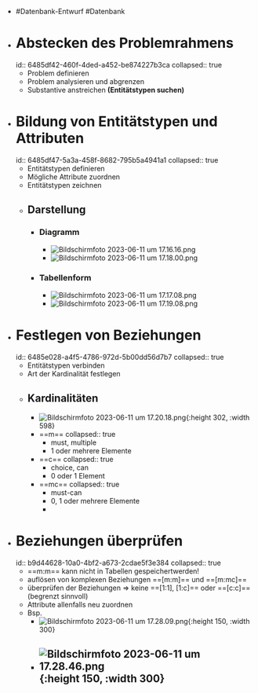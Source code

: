 - #Datenbank-Entwurf #Datenbank
- # Abstecken des Problemrahmens
  id:: 6485df42-460f-4ded-a452-be874227b3ca
  collapsed:: true
	- Problem definieren
	- Problem analysieren und abgrenzen
	- Substantive anstreichen **(Entitätstypen suchen)**
- # Bildung von Entitätstypen und Attributen
  id:: 6485df47-5a3a-458f-8682-795b5a4941a1
  collapsed:: true
	- Entitätstypen definieren
	- Mögliche Attribute zuordnen
	- Entitätstypen zeichnen
	- ## Darstellung
		- ### Diagramm
			- ![Bildschirmfoto 2023-06-11 um 17.16.16.png](../assets/Bildschirmfoto_2023-06-11_um_17.16.16_1686496579587_0.png)
			- ![Bildschirmfoto 2023-06-11 um 17.18.00.png](../assets/Bildschirmfoto_2023-06-11_um_17.18.00_1686496682799_0.png)
		- ### Tabellenform
			- ![Bildschirmfoto 2023-06-11 um 17.17.08.png](../assets/Bildschirmfoto_2023-06-11_um_17.17.08_1686496630957_0.png)
			- ![Bildschirmfoto 2023-06-11 um 17.19.08.png](../assets/Bildschirmfoto_2023-06-11_um_17.19.08_1686496750691_0.png)
- # Festlegen von Beziehungen
  id:: 6485e028-a4f5-4786-972d-5b00dd56d7b7
  collapsed:: true
	- Entitätstypen verbinden
	- Art der Kardinalität festlegen
	- ## Kardinalitäten
		- ![Bildschirmfoto 2023-06-11 um 17.20.18.png](../assets/Bildschirmfoto_2023-06-11_um_17.20.18_1686496820056_0.png){:height 302, :width 598}
		- ==m==
		  collapsed:: true
			- must, multiple
			- 1 oder mehrere Elemente
		- ==c==
		  collapsed:: true
			- choice, can
			- 0 oder 1 Element
		- ==mc==
		  collapsed:: true
			- must-can
			- 0, 1 oder mehrere Elemente
			-
- # Beziehungen überprüfen
  id:: b9d44628-10a0-4bf2-a673-2cdae5f3e384
  collapsed:: true
	- ==m:m== kann nicht in Tabellen gespeichertwerden!
	- auflösen von komplexen Beziehungen ==[m:m]== und ==[m:mc]==
	- überprüfen der Beziehungen => keine ==[1:1], [1:c]== oder ==[c:c]== (begrenzt
	  sinnvoll)
	- Attribute allenfalls neu zuordnen
	- Bsp.
		- ![Bildschirmfoto 2023-06-11 um 17.28.09.png](../assets/Bildschirmfoto_2023-06-11_um_17.28.09_1686497292305_0.png){:height 150, :width 300}
		- ![Bildschirmfoto 2023-06-11 um 17.28.46.png](../assets/Bildschirmfoto_2023-06-11_um_17.28.46_1686497328051_0.png){:height 150, :width 300}
			-